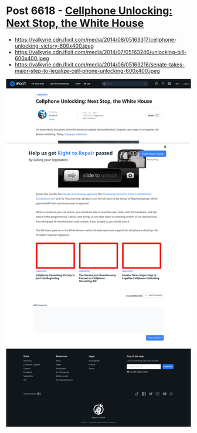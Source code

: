 # Post 6618 - [Cellphone Unlocking: Next Stop, the White House](https://www.ifixit.com/News/6618/unlocking-next-stop-the-white-house)

- https://valkyrie.cdn.ifixit.com/media/2014/08/05163317/cellphone-unlocking-victory-600x400.jpeg
- https://valkyrie.cdn.ifixit.com/media/2014/07/05163246/unlocking-bill-600x400.jpeg
- https://valkyrie.cdn.ifixit.com/media/2014/06/05163216/senate-takes-major-step-to-legalize-cell-phone-unlocking-600x400.jpeg

![screencap](screenshots/15ccf28a-0f44-4185-b0e9-14b68be4e80f.png)
